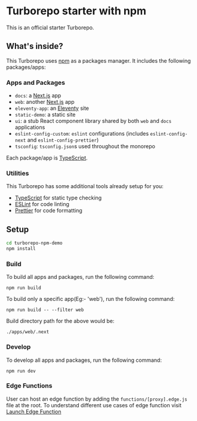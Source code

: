 # Turborepo starter with npm

This is an official starter Turborepo.

## What's inside?

This Turborepo uses [npm](https://www.npmjs.com/) as a packages manager. It includes the following packages/apps:

### Apps and Packages

- `docs`: a [Next.js](https://nextjs.org/) app
- `web`: another [Next.js](https://nextjs.org/) app
- `eleventy-app`: an [Eleventy](https://www.11ty.dev/) site
- `static-demo`: a static site
- `ui`: a stub React component library shared by both `web` and `docs` applications
- `eslint-config-custom`: `eslint` configurations (includes `eslint-config-next` and `eslint-config-prettier`)
- `tsconfig`: `tsconfig.json`s used throughout the monorepo

Each package/app is [TypeScript](https://www.typescriptlang.org/).

### Utilities

This Turborepo has some additional tools already setup for you:

- [TypeScript](https://www.typescriptlang.org/) for static type checking
- [ESLint](https://eslint.org/) for code linting
- [Prettier](https://prettier.io) for code formatting

## Setup

```sh
cd turborepo-npm-demo
npm install
```

### Build

To build all apps and packages, run the following command:

```
npm run build
```

To build only a specific app(Eg:- 'web'), run the following command:

```
npm run build -- --filter web
```

Build directory path for the above would be:
```
./apps/web/.next
```

### Develop

To develop all apps and packages, run the following command:

```
npm run dev
```


### Edge Functions

User can host an edge function by adding the `functions/[proxy].edge.js` file at the root. To understand different use cases of edge function visit [Launch Edge Function](https://www.contentstack.com/docs/developers/launch/edge-functions)
